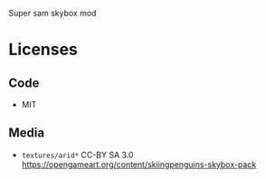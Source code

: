 
Super sam skybox mod

# Licenses

## Code

* MIT

## Media

* `textures/arid*` CC-BY SA 3.0 https://opengameart.org/content/skiingpenguins-skybox-pack

